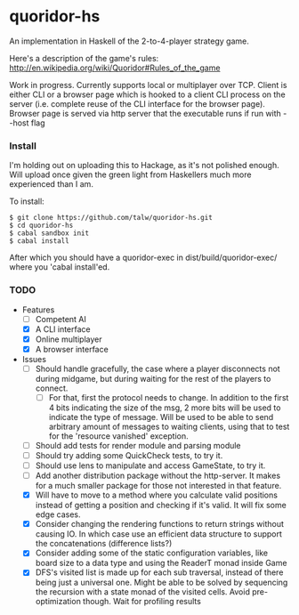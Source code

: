 # quoridor-hs

An implementation in Haskell of the 2-to-4-player strategy game.

Here's a description of the game's rules:
http://en.wikipedia.org/wiki/Quoridor#Rules_of_the_game

Work in progress.
Currently supports local or multiplayer over TCP.
Client is either CLI or a browser page which is hooked to a client CLI process 
on the server (i.e. complete reuse of the CLI interface for the browser page).
Browser page is served via http server that the executable runs if run with --host flag



### Install
I'm holding out on uploading this to Hackage,
as it's not polished enough.
Will upload once given the green light from
Haskellers much more experienced than I am.

To install:
~~~ {.bash}
$ git clone https://github.com/talw/quoridor-hs.git
$ cd quoridor-hs
$ cabal sandbox init
$ cabal install
~~~

After which you should have a quoridor-exec in
dist/build/quoridor-exec/ where you 'cabal install'ed.

### TODO
- Features
    - [ ] Competent AI
    - [x] A CLI interface
    - [x] Online multiplayer
    - [x] A browser interface
- Issues
    - [ ] Should handle gracefully, the case where a player disconnects
      not during midgame, but during waiting for the rest of the players
      to connect.
        - [ ] For that, first the protocol needs to change.
          In addition to the first 4 bits indicating the size of the msg,
          2 more bits will be used to indicate the type of message.
          Will be used to be able to send arbitrary amount of messages to waiting clients,
          using that to test for the 'resource vanished' exception.
    - [ ] Should add tests for render module and parsing module
    - [ ] Should try adding some QuickCheck tests, to try it.
    - [ ] Should use lens to manipulate and access GameState, to try it.
    - [ ] Add another distribution package without the http-server.
      It makes for a much smaller package for those not interested in that feature.
    - [x] Will have to move to a method where you calculate valid positions
      instead of getting a position and checking if it's valid.
      It will fix some edge cases.
    - [x] Consider changing the rendering functions to return strings without
      causing IO. In which case use an efficient data structure to support
      the concatenations (difference lists?)
    - [x] Consider adding some of the static configuration variables, like
      board size to a data type and using the ReaderT monad inside Game
    - [x] DFS's visited list is made up for each sub traversal, instead of
      there being just a universal one. Might be able to be solved by
      sequencing the recursion with a state monad of the visited cells.
      Avoid pre-optimization though. Wait for profiling results
